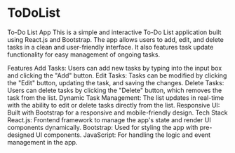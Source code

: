 # ToDoList
To-Do List App
This is a simple and interactive To-Do List application built using React.js and Bootstrap. The app allows users to add, edit, and delete tasks in a clean and user-friendly interface. It also features task update functionality for easy management of ongoing tasks.

Features
Add Tasks: Users can add new tasks by typing into the input box and clicking the "Add" button.
Edit Tasks: Tasks can be modified by clicking the "Edit" button, updating the task, and saving the changes.
Delete Tasks: Users can delete tasks by clicking the "Delete" button, which removes the task from the list.
Dynamic Task Management: The list updates in real-time with the ability to edit or delete tasks directly from the list.
Responsive UI: Built with Bootstrap for a responsive and mobile-friendly design.
Tech Stack
React.js: Frontend framework to manage the app's state and render UI components dynamically.
Bootstrap: Used for styling the app with pre-designed UI components.
JavaScript: For handling the logic and event management in the app.
